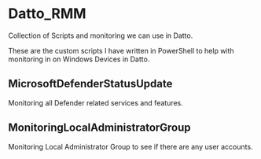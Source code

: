 # Datto_RMM
Collection of Scripts and monitoring we can use in Datto.

These are the custom scripts I have written in PowerShell to help with monitoring in on Windows Devices in Datto. 

## MicrosoftDefenderStatusUpdate
Monitoring all Defender related services and features.

## MonitoringLocalAdministratorGroup
Monitoring Local Administrator Group to see if there are any user accounts.
